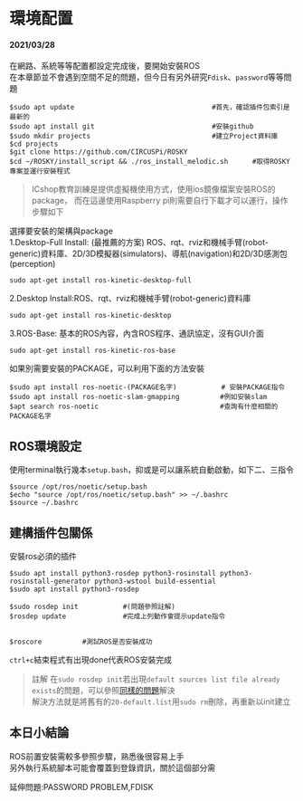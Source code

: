 # 環境配置
#### 2021/03/28
在網路、系統等等配置都設定完成後，要開始安裝ROS  
在本章節並不會遇到空間不足的問題，但今日有另外研究`Fdisk`、`password`等等問題


    $sudo apt update                                  #首先，確認插件包索引是最新的
    $sudo apt install git                             #安裝github
    $sudo mkdir projects                              #建立Project資料庫
    $cd projects
    $git clone https://github.com/CIRCUSPi/ROSKY
    $cd ~/ROSKY/install_script && ./ros_install_melodic.sh      #取得ROSKY專案並運行安裝程式
>ICshop教育訓練是提供虛擬機使用方式，使用ios鏡像檔案安裝ROS的package，
>而在這邊使用Raspberry pi則需要自行下載才可以運行，操作步驟如下

選擇要安裝的架構與package  
  1.Desktop-Full Install: (最推薦的方案) ROS、rqt、rviz和機械手臂(robot-generic)資料庫、2D/3D模擬器(simulators)、導航(navigation)和2D/3D感測包(perception)

    sudo apt-get install ros-kinetic-desktop-full

  2.Desktop Install:ROS、rqt、rviz和機械手臂(robot-generic)資料庫

    sudo apt-get install ros-kinetic-desktop

  3.ROS-Base: 基本的ROS內容，內含ROS程序、通訊協定，沒有GUI介面

    sudo apt-get install ros-kinetic-ros-base  

如果別需要安裝的PACKAGE，可以利用下面的方法安裝

    $sudo apt install ros-noetic-(PACKAGE名字)           # 安裝PACKAGE指令      
    $sudo apt install ros-noetic-slam-gmapping          #例如安裝slam
    $apt search ros-noetic                              #查詢有什麼相關的PACKAGE名字  

## ROS環境設定  
使用terminal執行幾本`setup.bash`，抑或是可以讓系統自動啟動，如下二、三指令

    $source /opt/ros/noetic/setup.bash
    $echo "source /opt/ros/noetic/setup.bash" >> ~/.bashrc
    $source ~/.bashrc

## 建構插件包關係

安裝ros必須的插件

    $sudo apt install python3-rosdep python3-rosinstall python3-rosinstall-generator python3-wstool build-essential
    $sudo apt install python3-rosdep
    
    $sudo rosdep init           #(問題參照註解)
    $rosdep update              #完成上列動作會提示update指令


    $roscore          #測試ROS是否安裝成功
    
`ctrl+c`結束程式有出現done代表ROS安裝完成

>註解
>在`sudo rosdep init`若出現`default sources list file already exists`的問題，可以參照[同樣的問題](https://www.itread01.com/content/1540980748.html)解決  
>解決方法就是將舊有的`20-default.list`用`sudo rm`刪除，再重新以init建立

## 本日小結論
ROS前置安裝需較多參照步驟，熟悉後很容易上手  
另外執行系統腳本可能會覆蓋到登錄資訊，關於這個部分需

延伸問題:PASSWORD PROBLEM,FDISK

    
